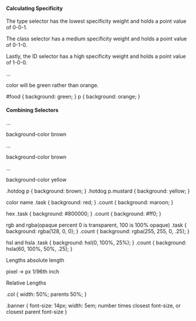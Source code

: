 #### Calculating Specificity ####

The type selector has the lowest specificity weight and holds a point value of 0-0-1.


The class selector has a medium specificity weight and holds a point value of 0-1-0.


Lastly, the ID selector has a high specificity weight and holds a point value of 1-0-0. 

<!-- ID selector over Type selector Example -->
<p id="food">...</p>  color will be green rather than orange.

#food {
  background: green;
}
p {
  background: orange;
}
<!-- END Example -->


#### Combining Selectors ####

<!-- ID selector over Type selector Example -->
<div class="hotdog">
  <p>...</p> background-color brown
  <p>...</p> background-color brown
  <p class="mustard">...</p> background-color yellow
</div>

.hotdog p {
  background: brown;
}
.hotdog p.mustard {
  background: yellow;
}

<!-- END Example -->


<!-- Color Example -->

color name
.task {
  background: red;
}
.count {
  background: maroon;
}

hex
.task {
  background: #800000;
}
.count {
  background: #ff0;
}

rgb and rgba(opaque percent 0 is transparent, 100 is 100% opaque)
.task {
  background: rgba(128, 0, 0);
}
.count {
  background: rgba(255, 255, 0, .25);
}


hsl and hsla
.task {
  background: hsl(0, 100%, 25%);
}
.count {
  background: hsla(60, 100%, 50%, .25);
}

<!-- END Example -->

<!-- Length Example -->

Lengths
absolute length


pixel -> px
1/96th inch

Relative Lengths

.col {
  width: 50%; parents 50%;
}

.banner {
  font-size: 14px;
  width: 5em; number times closest font-size, or closest parent font-size
}
<!-- END Example -->

